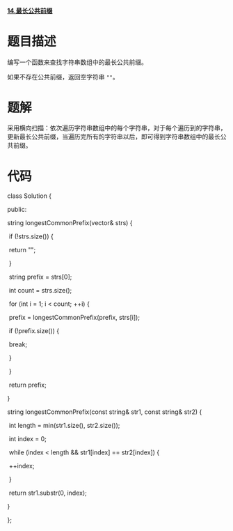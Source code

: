 #### [14.最长公共前缀](https://leetcode-cn.com/problems/longest-common-prefix/)

# 题目描述

编写一个函数来查找字符串数组中的最长公共前缀。

如果不存在公共前缀，返回空字符串 `""`。

# 题解

采用横向扫描：依次遍历字符串数组中的每个字符串，对于每个遍历到的字符串，更新最长公共前缀，当遍历完所有的字符串以后，即可得到字符串数组中的最长公共前缀。

# 代码

class Solution {

public:

  string longestCommonPrefix(vector<string>& strs) {

​    if (!strs.size()) {

​      return "";

​    }

​    string prefix = strs[0];

​    int count = strs.size();

​    for (int i = 1; i < count; ++i) {

​      prefix = longestCommonPrefix(prefix, strs[i]);

​      if (!prefix.size()) {

​        break;

​      }

​    }

​    return prefix;

  }



  string longestCommonPrefix(const string& str1, const string& str2) {

​    int length = min(str1.size(), str2.size());

​    int index = 0;

​    while (index < length && str1[index] == str2[index]) {

​      ++index;

​    }

​    return str1.substr(0, index);

  }

};